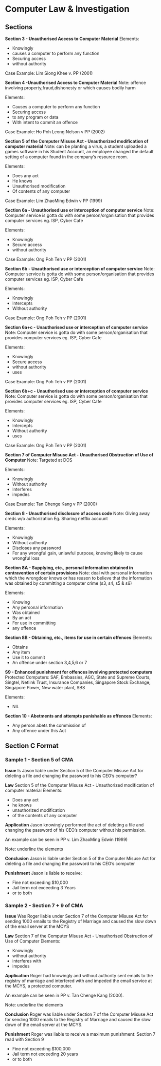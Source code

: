 # Computer Law & Investigation

## Sections
**Section 3 - Unauthorised Access to Computer Material**
Elements:
- Knowingly
- causes a computer to perform any function
- Securing access
- without authority

Case Example: Lim Siong Khee v. PP (2001)

**Section 4 -Unauthorised Access to Computer Material**
Note: offence involving property,fraud,dishonesty or which causes bodily harm

Elements:
- Causes a computer to perform any function
- Securing access
- to any program or data
- With intent to commit an offence

Case Example: Ho Poh Leong Nelson v PP (2002)

**Section 5 of the Computer Misuse Act - Unauthorized modification of computer material**
Note: can be planting a virus, a student uploaded a games software in his Student Account, an employee changed the default setting of a computer found in the company’s resource room.

Elements:
- Does any act
- He knows
- Unauthorised modification
- Of contents of any computer

Case Example: Lim ZhaoMing Edwin v PP (1999)

**Section 6a - Unauthorised use or interception of computer service**
Note: Computer service is gotta do with some person/organisation that provides computer services eg. ISP, Cyber Cafe

Elements:
- Knowingly
- Secure access
- without authority

Case Example: Ong Poh Teh v PP (2001)

**Section 6b - Unauthorised use or interception of computer service**
Note: Computer service is gotta do with some person/organisation that provides computer services eg. ISP, Cyber Cafe

Elements:
- Knowingly
- Intercepts
- Without authority

Case Example: Ong Poh Teh v PP (2001)

**Section 6a+c - Unauthorised use or interception of computer service**
Note: Computer service is gotta do with some person/organisation that provides computer services eg. ISP, Cyber Cafe

Elements:
- Knowingly
- Secure access
- without authority
- uses

Case Example: Ong Poh Teh v PP (2001)

**Section 6b+c - Unauthorised use or interception of computer service**
Note: Computer service is gotta do with some person/organisation that provides computer services eg. ISP, Cyber Cafe

Elements:
- Knowingly
- Intercepts
- Without authority
- uses

Case Example: Ong Poh Teh v PP (2001)

**Section 7 of Computer Misuse Act - Unauthorised Obstruction of Use of Computer**
Note: Targeted at DOS

Elements:
- Knowingly
- Without authority
- Interferes
- impedes

Case Example: Tan Chenge Kang v PP (2000)

**Section 8 - Unauthorised disclosure of access code**
Note: Giving away creds w/o authorization Eg. Sharing netflix account

Elements:
- Knowingly
- Without authority
- Discloses any password
- For any wrongful gain, unlawful purpose, knowing likely to cause wrongful loss

**Section 8A - Supplying, etc., personal information obtained in contravention of certain provisions**
Note: deal with personal information which the wrongdoer knows or has reason to believe that the information was obtained by committing a computer crime (s3, s4, s5 & s6)

Elements:
- Knowing
- Any personal information
- Was obtained
- By an act
- For use in committing
- any offence

**Section 8B - Obtaining, etc., items for use in certain offences**
Elements:
- Obtains
- Any item
- Use it to commit
- An offence under section 3,4,5,6 or 7

**S9 - Enhanced punishment for offences involving protected computers**
Protected Computers: SAF, Embassies, AGC, State and Supreme Courts, Singtel, Netlink Trust, Insurance Companies, Singapore Stock Exchange, Singapore Power, New water plant, SBS

Elements:
- NIL

**Section 10 - Abetments and attempts punishable as offences**
Elements:
- Any person abets the commission of
- Any offence under this Act

## Section C Format

### Sample 1 - Section 5 of CMA
**Issue**
Is Jason liable under Section 5 of the Computer Misuse Act for deleting a file and changing the password to his CEO’s computer?

**Law**
Section 5 of the Computer Misuse Act - Unauthorized modification of computer material
Elements:
- Does any act
- he knows
- unauthorized modification
- of the contents of any computer


**Application**
Jason knowingly performed the act of deleting a file and changing the password of his CEO’s computer without his permission.

An example can be seen in PP v. Lim ZhaoMing Edwin (1999)

Note: underline the elements

**Conclusion**
Jason is liable under Section 5 of the Computer Misuse Act for deleting a file and changing the password to his CEO’s computer

**Punishment**
Jason is liable to receive:
- Fine not exceeding $10,000
- Jail term not exceeding 3 Years
- or to both

### Sample 2 - Section 7 + 9 of CMA

**Issue**
Was Roger liable under Section 7 of the Computer Misuse Act for sending 1000 emails to the Registry of Marriage and caused the slow down of the email server at the MCYS

**Law**
Section 7 of the Computer Misuse Act - Unauthorised Obstruction of Use of Computer
Elements:
- Knowingly
- without authority
- interferes with
- impedes

**Application**
Roger had knowingly and without authority sent emails to the registry of marriage and interfered with and impeded the email service at the MCYS, a protected computer.

An example can be seen in PP v. Tan Chenge Kang (2000).

Note: underline the elements

**Conclusion**
Roger was liable under Section 7 of the Computer Misuse Act for sending  1000 emails to the Registry of Marriage and caused the slow down of the email server at the MCYS.

**Punishment**
Roger was liable to receive a maximum punishment:
Section 7 read with Section 9
- Fine not exceeding $100,000
- Jail term not exceeding 20 years
- or to both
